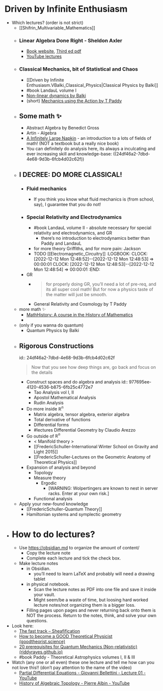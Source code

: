 # Driven by Infinite Enthusiasm
- Which lectures? (order is not strict)
	- [[Shifrin_Multivariable_Mathematics]]
	- ### Linear Algebra Done Right - Sheldon Axler
		- [Book website](https://linear.axler.net/), [Third ed pdf](http://library.lol/main/FA472BC434699EFE0F9BD5DC4E2E595E)
		- [YouTube lectures](https://www.youtube.com/playlist?list=PLGAnmvB9m7zOBVCZBUUmSinFV0wEir2Vw)
	- ### Classical Mechanics, bit of Statistical and Chaos
		- [[Driven by Infinite Enthusiasm.VBalki_Classical_Physics|Classical Physics by Balki]]
		- #book LandauL volume I
		- [Non-linear dynamics by Balki](https://www.youtube.com/watch?v=nh4TFzg30eQ&list=PLbMVogVj5nJQKk1E7OUQs_TcW_zQoaO4t)
		- (short) [Mechanics using the Action by T Paddy](https://youtube.com/playlist?list=PLlFCvH2vR5kRzC1LQtHy_MUAquC-tQiiW)
	- ## Some math ✨
		- Abstract Algebra by Benedict Gross
		- Artin - Algebra
		- [A Infinitely Large Napkin](https://venhance.github.io/napkin/Napkin.pdf) - an introduction to a lots of fields of math! (NOT a textbook but a really nice book)
		- You can definitely do analysis here, its always a inculcating and ever increasing skill and knowledge-base: ((24df46a2-7dbd-4e68-9d3b-6fcb4d02c62f))
	- ## I DECREE: DO MORE CLASSICAL!
		- ### Fluid mechanics
			- If you think you know what fluid mechanics is (from school, say), I guarantee that you do not!
		- ### Special Relativity and Electrodynamics
			- #book LandauL volume II - absolute necessary for special relativity and electrodynamics, and GR
				- there’s no introduction to electrodynamics better than Paddy and LandauL
			- for more theory Griffiths, and for more pain: Jackson
			- TODO [[Electromagnetic_Circuitry]]
			  :LOGBOOK:
			  CLOCK: [2022-12-12 Mon 12:48:52]--[2022-12-12 Mon 12:48:53] =>  00:00:01
			  CLOCK: [2022-12-12 Mon 12:48:53]--[2022-12-12 Mon 12:48:54] =>  00:00:01
			  :END:
		- GR
			- > for properly doing GR, you’ll need a lot of pre-req, and its all super cool math! But for now a physics taste of the matter will just be smooth.
			- General Relativity and Cosmology by T Paddy
	- more math ✨
		- [MathHistory: A course in the History of Mathematics](https://www.youtube.com/playlist?list=PL55C7C83781CF4316)
		-
	- (only if you wanna do quantum)
		- Quantum Physics by Balki
	- ## Rigorous Constructions
	  id:: 24df46a2-7dbd-4e68-9d3b-6fcb4d02c62f
	  > Now that you see how deep things are, go back and focus on the details
		- Construct spaces and do algebra and analysis
		  id:: 977695ee-4120-4536-b875-6fb25c4772e7
			- Tao Analysis vol I, II
			- Apostol Mathematical Analysis
			- Rudin Analysis
		- Do more inside $\mathbb{R}^{n}$
			- Matrix algebra, tensor algebra, exterior algebra
			- Total derivative of functions
			- Differential forms
			- #lectures Differential Geometry by Claudio Arezzo
		- Go outside of $\mathbb{R}^{n}$
			- < Manifold theory >
			- [[FredericSchuller-International Winter School on Gravity and Light 2015]]
			- [[FredericSchuller-Lectures on the Geometric Anatomy of Theoretical Physics]]
		- Expansion of analysis and beyond
			- Topology
			- Measure theory
				- Ergodic
					- [WARNING: Wolpertingers are known to nest in server racks.
					  Enter at your own risk.]
			- Functional analysis
	- Apply your new-found knowledge
		- [[FredericSchuller-Quantum Theory]]
		- Hamiltonian systems and symplectic geometry
- # How to do lectures?
	- Use https://obsidian.md to organize the amount of content/
		- Copy the lecture note
		- Complete each lecture and tick the check box.
	- Make lecture notes
		- in Obsidian.
			- you’ll need to learn LaTeX and probably will need a drawing tablet
		- in physical notebook.
			- Scan the lecture notes as PDF into one file and save it inside your vault.
			- Might seem/be a waste of time, but loosing hard worked lecture notes/not organizing them is a bigger loss.
		- Filling pages upon pages and never returning back onto them is NOT the process. Return to the notes, think, and solve your own questions.
- Look here:
	- [The fast track – Sheafification](http://sheafification.com/the-fast-track/)
	- [How to become a GOOD Theoretical Physicist (goodtheorist.science)](https://www.goodtheorist.science/)
	- [20 prerequisites for Quantum Mechanics (Non-relativistic) (riddyrayes.github.io)](https://riddyrayes.github.io/notes/20-prerequisites-for-quantum-mechanics/)
	- #book Paddy - Theoretical Astrophysics volumes I, II & III
- Watch (any one or all even) these one lecture and tell me how can you not love this!! (don’t pay attention to the name of the video)
	- [Partial Differential Equations - Giovanni Bellettini - Lecture 01 - YouTube](https://www.youtube.com/watch?v=Rq1iRT2LL-8)
	- [History of Algebraic Topology - Pierre Albin - YouTube](https://www.youtube.com/watch?v=XxFGokyYo6g)
